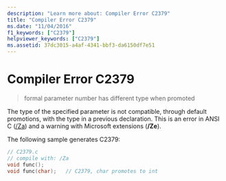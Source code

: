 ```yaml
---
description: "Learn more about: Compiler Error C2379"
title: "Compiler Error C2379"
ms.date: "11/04/2016"
f1_keywords: ["C2379"]
helpviewer_keywords: ["C2379"]
ms.assetid: 37dc3015-a4af-4341-bbf3-da6150df7e51
---
```

# Compiler Error C2379

> formal parameter number has different type when promoted

The type of the specified parameter is not compatible, through default promotions, with the type in a previous declaration. This is an error in ANSI C ([/Za](../../build/reference/za-ze-disable-language-extensions.md)) and a warning with Microsoft extensions (**/Ze**).

The following sample generates C2379:

```c
// C2379.c
// compile with: /Za
void func();
void func(char);   // C2379, char promotes to int
```
